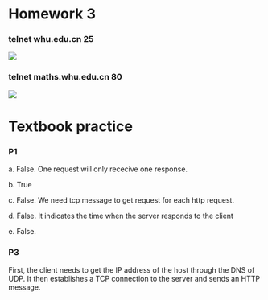 # Homework 3

### telnet whu.edu.cn 25

![](https://s1.ax1x.com/2020/03/19/8s2dhR.png)



### telnet maths.whu.edu.cn 80
![](https://s1.ax1x.com/2020/03/19/8s27DS.png)
   
   

# Textbook practice

### P1   

a. False. One request will only rececive one response.

b. True

c. False. We need tcp message to get request for each http request.

d. False. It indicates the time when the server responds to the client

e. False.

### P3

First, the client needs to get the IP address of the host through the DNS of UDP. It then establishes a TCP connection to the server and sends an HTTP message.
